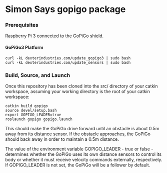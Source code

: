 # Simon Says gopigo package

### Prerequisites
Raspberry Pi 3 connected to the GoPiGo shield.
#### GoPiGo3 Platform
```
curl -kL dexterindustries.com/update_gopigo3 | sudo bash
curl -kL dexterindustries.com/update_sensors | sudo bash
```

### Build, Source, and Launch
Once this repository has been cloned into the src/ directory of your catkin workspace, assuming your working directory is the root of your catkin workspace:
```
catkin build gopigo
source devel/setup.bash
export GOPIGO_LEADER=true
roslaunch gopigo gopigo.launch
```

This should make the GoPiGo drive forward until an obstacle is about 0.5m away from its distance sensor. If the obstacle approaches, the GoPiGo should back away in order to maintain a 0.5m distance.

The value of the environment variable GOPIGO_LEADER - true or false - determines whether the GoPiGo uses its own distance sensors to control its body or whether it must receive velocity commands externally, respectively. If GOPIGO_LEADER is not set, the GoPiGo will be a follower by default.
